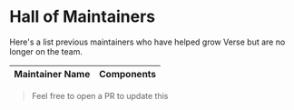 # Hall of Maintainers

Here's a list previous maintainers who have helped grow Verse but are no
longer on the team.

| Maintainer Name | Components |
| --------------- | ---------- |

> Feel free to open a PR to update this
